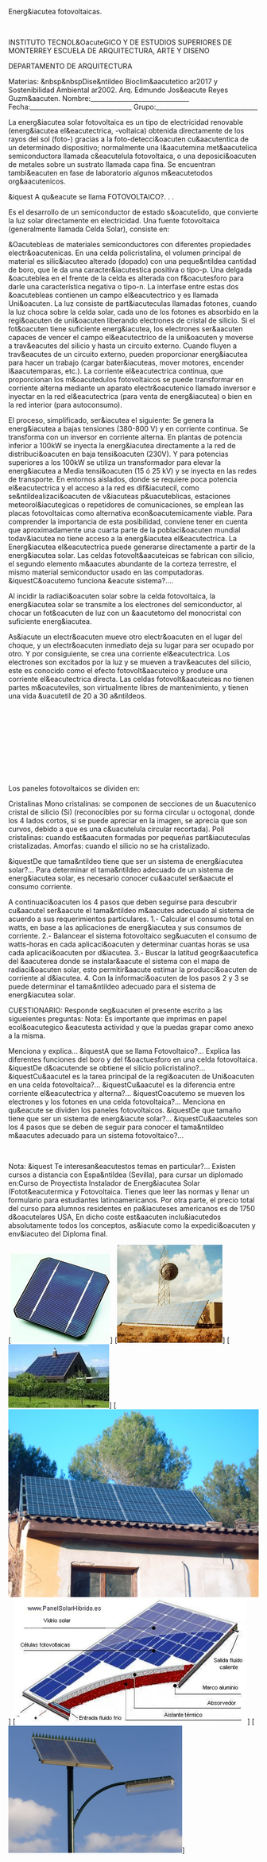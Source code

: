 

Energ&iacutea fotovoltaicas. 




 
 
INSTITUTO TECNOL&OacuteGICO Y DE ESTUDIOS SUPERIORES DE MONTERREY 
ESCUELA DE ARQUITECTURA, ARTE Y DISENO 

DEPARTAMENTO DE ARQUITECTURA


 Materias: &nbsp&nbspDise&ntildeo Bioclim&aacutetico ar2017 y Sostenibilidad Ambiental ar2002. 
Arq. Edmundo Jos&eacute Reyes Guzm&aacuten. 
Nombre:_______________________________ 
Fecha:________________________________ 
Grupo:________________________________ 


La energ&iacutea solar fotovoltaica es un tipo de electricidad renovable (energ&iacutea el&eacutectrica, -voltaica) obtenida directamente de los rayos del sol (foto-) gracias a la foto-detecci&oacuten cu&aacutentica de un determinado dispositivo; normalmente una l&aacutemina met&aacutelica semiconductora llamada c&eacutelula fotovoltaica, o una deposici&oacuten de metales sobre un sustrato llamada capa fina. Se encuentran tambi&eacuten en fase de laboratorio algunos m&eacutetodos org&aacutenicos. 

&iquest A qu&eacute se llama FOTOVOLTAICO?. . . 

Es el desarrollo de un semiconductor de estado s&oacutelido, que convierte la luz solar directamente en electricidad. 
Una fuente fotovoltaica (generalmente llamada Celda Solar), consiste en: 

&Oacutebleas de materiales semiconductores con diferentes propiedades electr&oacutenicas. 
En una celda policristalina, el volumen principal de material es silic&iacuteo alterado (dopado) con una peque&ntildea cantidad de boro, que le da una caracter&iacutestica positiva o tipo-p. Una delgada &oacuteblea en el frente de la celda es alterada con f&oacutesforo para darle una característica negativa o tipo-n. La interfase entre estas dos &oacutebleas contienen un campo el&eacutectrico y es llamada Uni&oacuten.
 La luz consiste de part&iacuteculas llamadas fotones, cuando la luz choca sobre la celda solar, cada uno de los fotones es absorbido en la regi&oacuten de uni&oacuten liberando electrones de cristal de silicio. Si el fot&oacuten tiene suficiente energ&iacutea, los electrones ser&aacuten capaces de vencer el campo el&eacutectrico de la uni&oacuten y moverse a trav&eacutes del silicio y hasta un circuito externo. 
Cuando fluyen a trav&eacutes de un circuito externo, pueden proporcionar energ&iacutea para hacer un trabajo (cargar bater&iacuteas, mover motores, encender l&aacutemparas, etc.). 
 La corriente el&eacutectrica continua, que proporcionan los m&oacutedulos fotovoltaicos se puede transformar en corriente alterna mediante un aparato electr&oacutenico llamado inversor e inyectar en la red el&eacutectrica (para venta de energ&iacutea) o bien en la red interior (para autoconsumo). 

El proceso, simplificado, ser&iacutea el siguiente: 
Se genera la energ&iacutea a bajas tensiones (380-800 V) y en corriente continua. Se transforma con un inversor en corriente alterna. En plantas de potencia inferior a 100kW se inyecta la energ&iacutea directamente a la red de distribuci&oacuten en baja tensi&oacuten (230V). Y para potencias superiores a los 100kW se utiliza un transformador para elevar la energ&iacutea a Media tensi&oacuten (15 ó 25 kV) y se inyecta en las redes de transporte.
 En entornos aislados, donde se requiere poca potencia el&eacutectrica y el acceso a la red es dif&iacutecil, como se&ntildealizaci&oacuten de v&iacuteas p&uacuteblicas, estaciones meteorol&iacutegicas o repetidores de comunicaciones, se emplean las placas fotovoltaicas como alternativa econ&oacutemicamente viable. Para comprender la importancia de esta posibilidad, conviene tener en cuenta que aproximadamente una cuarta parte de la poblaci&oacuten mundial todav&iacutea no tiene acceso a la energ&iacutea el&eacutectrica. 
La Energ&iacutea el&eacutectrica puede generarse directamente a partir de la energ&iacutea solar. Las celdas fotovolt&aacuteicas se fabrican con silicio, el segundo elemento m&aacutes abundante de la corteza terrestre, el mismo material semiconductor usado en las computadoras.
 &iquestC&oacutemo funciona &eacute sistema?....

Al incidir la radiaci&oacuten solar sobre la celda fotovoltaica, la energ&iacutea solar se transmite a los electrones del semiconductor, al chocar un fot&oacuten de luz con un &aacutetomo del monocristal con suficiente energ&iacutea. 

As&iacute un electr&oacuten mueve otro electr&oacuten en el lugar del choque, y un electr&oacuten inmediato deja su lugar para ser ocupado por otro. Y por consiguiente, se crea una corriente el&eacutectrica. 
Los electrones son excitados por la luz y se mueven a trav&eacutes del silicio, este es conocido como el efecto fotovolt&aacuteico y produce una corriente el&eacutectrica directa. 
Las celdas fotovolt&aacuteicas no tienen partes m&oacuteviles, son virtualmente libres de mantenimiento, y tienen una vida &uacutetil de 20 a 30 a&ntildeos.





 

















 



 












 


 
 





 

 
Los paneles fotovoltaicos se dividen en:


 Cristalinas 
 Mono cristalinas: se componen de secciones de un &uacutenico cristal de silicio (Si) (reconocibles por su forma circular u octogonal, donde los 4 lados cortos, si se puede apreciar en la imagen, se aprecia que son curvos, debido a que es una c&uacutelula circular recortada). 
 Poli cristalinas: cuando est&aacuten formadas por pequeñas part&iacuteculas cristalizadas.
 Amorfas: cuando el silicio no se ha cristalizado.
 

&iquestDe que tama&ntildeo tiene que ser un sistema de energ&iacutea solar?... 
Para determinar el tama&ntildeo adecuado de un sistema de energ&iacutea solar, es necesario conocer cu&aacutel ser&aacute el consumo corriente. 

A continuaci&oacuten los 4 pasos que deben seguirse para descubrir cu&aacutel ser&aacute el tama&ntildeo m&aacutes adecuado al sistema de acuerdo a sus requerimientos particulares. 
1.- Calcular el consumo total en watts, en base a las aplicaciones de energ&iacutea y sus consumos de corriente.
2.- Balancear el sistema fotovoltaico seg&uacuten el consumo de watts-horas en cada aplicaci&oacuten y determinar cuantas horas se usa cada aplicaci&oacuten por d&iacutea.
3.- Buscar la latitud geogr&aacutefica del &aacuterea donde se instalar&aacute el sistema con el mapa de radiaci&oacuten solar, esto permitir&aacute estimar la producci&oacuten de corriente al d&iacutea. 
4. Con la informaci&oacuten de los pasos 2 y 3 se puede determinar el tama&ntildeo adecuado para el sistema de energ&iacutea solar.

CUESTIONARIO:
Responde seg&uacuten el presente escrito a las sigueientes preguntas: 
Nota: Es importante que imprimas en papel ecol&oacutegico &eacutesta actividad y que la puedas grapar como anexo a la misma.
 
Menciona y explica... &iquestA que se llama Fotovoltaico?...
Explica las diferentes funciones del boro y del f&oactuesforo en una celda fotovoltaica.
&iquestDe d&oacutende se obtiene el silicio policristalino?... 
&iquestCu&aacutel es la tarea principal de la regi&oacuten de Uni&oacuten en una celda fotovoltaica?...
&iquestCu&aacutel es la diferencia entre corriente el&eacutectrica y alterna?...
&iquestCoacutemo se mueven los electrones y los fotones en una celda fotovoltaica?...
Menciona en qu&eacute se dividen los paneles fotovoltaicos.
&iquestDe que tamaño tiene que ser un sistema de energ&iacute solar?...
&iquestCu&aacuteles son los 4 pasos que se deben de seguir para conocer el tama&ntildeo m&aacutes adecuado para un sistema fotovoltaico?...






  

 Nota: &iquest Te interesan&eacutestos temas en particular?... Existen cursos a distancia con Espa&ntildea (Sevilla), para cursar un diplomado en:Curso de Proyectista Instalador de Energ&iacutea Solar (Fotot&eacutermica y Fotovoltaica. Tienes que leer las normas y llenar un formulario para estudiantes latinoamericanos. Por otra parte, el precio total del curso para alumnos residentes en pa&iacuteses americanos es de 1750 d&oacutelares USA,
En dicho coste est&aacuten inclu&iacutedos absolutamente todos los conceptos, as&iacute como la expedici&oacuten y env&iacuteo del Diploma final. 



[![](pug_files/content/M4.51/fvc.1.bmp)]
[![](pug_files/content/M4.51/fv3.jpg)]
[![](pug_files/content/M4.51/fv1.2.jpg)]
[![](pug_files/content/M4.51/fv.4.jpg)]
[![](pug_files/content/M4.51/fv.3.jpg)]
[![](pug_files/content/M4.51/fvc.8.jpg)]
